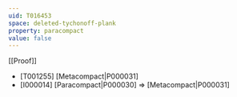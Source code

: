 ```yaml
---
uid: T016453
space: deleted-tychonoff-plank
property: paracompact
value: false
---
```

[[Proof]]

* [T001255] [Metacompact|P000031]
* [I000014] [Paracompact|P000030] => [Metacompact|P000031]

